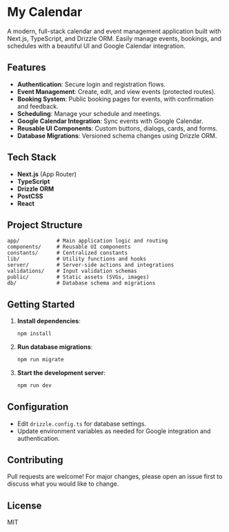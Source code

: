 # My Calendar

A modern, full-stack calendar and event management application built with Next.js, TypeScript, and Drizzle ORM. Easily manage events, bookings, and schedules with a beautiful UI and Google Calendar integration.

## Features

- **Authentication**: Secure login and registration flows.
- **Event Management**: Create, edit, and view events (protected routes).
- **Booking System**: Public booking pages for events, with confirmation and feedback.
- **Scheduling**: Manage your schedule and meetings.
- **Google Calendar Integration**: Sync events with Google Calendar.
- **Reusable UI Components**: Custom buttons, dialogs, cards, and forms.
- **Database Migrations**: Versioned schema changes using Drizzle ORM.

## Tech Stack

- **Next.js** (App Router)
- **TypeScript**
- **Drizzle ORM**
- **PostCSS**
- **React**

## Project Structure

```
app/            # Main application logic and routing
components/     # Reusable UI components
constants/      # Centralized constants
lib/            # Utility functions and hooks
server/         # Server-side actions and integrations
validations/    # Input validation schemas
public/         # Static assets (SVGs, images)
db/             # Database schema and migrations
```

## Getting Started

1. **Install dependencies**:
   ```bash
   npm install
   ```
2. **Run database migrations**:
   ```bash
   npm run migrate
   ```
3. **Start the development server**:
   ```bash
   npm run dev
   ```

## Configuration

- Edit `drizzle.config.ts` for database settings.
- Update environment variables as needed for Google integration and authentication.

## Contributing

Pull requests are welcome! For major changes, please open an issue first to discuss what you would like to change.

## License

MIT
